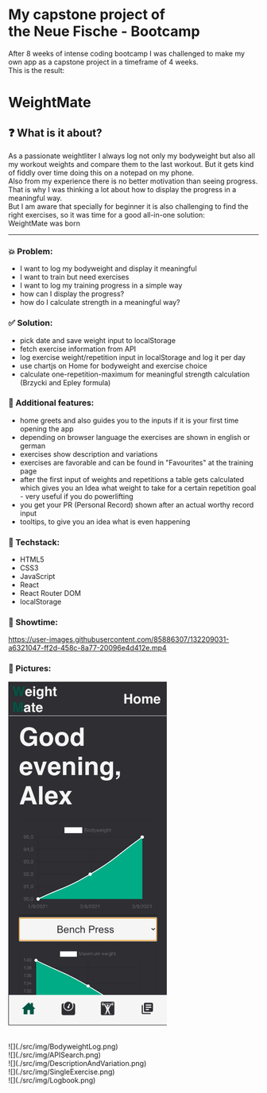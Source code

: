 


# My capstone project of <br>the Neue Fische - Bootcamp

After 8 weeks of intense coding bootcamp I was challenged to make my own app as a capstone project in a timeframe of 4 weeks.
<br>This is the result:

# WeightMate

## ❓ What is it about?

As a passionate weightliter I always log not only my bodyweight but also all my workout weights and compare them to the last workout. But it gets kind of fiddly over time doing this on a notepad on my phone. <br>Also from my experience there is no better motivation than seeing progress. <br>
That is why I was thinking a lot about how to display the progress in a meaningful way.<br>
But I am aware that specially for beginner it is also challenging to find the right exercises, so it was time for a good all-in-one solution:<br>
WeightMate was born

---

### 💥 Problem: 

- I want to log my bodyweight and display it meaningful
- I want to train but need exercises
- I want to log my training progress in a simple way
- how can I display the progress?
- how do I calculate strength in a meaningful way?

### ✅ Solution:

- pick date and save weight input to localStorage
- fetch exercise information from API
- log exercise weight/repetition input in localStorage and log it per day
- use chartjs on Home for bodyweight and exercise choice
- calculate one-repetition-maximum for meaningful strength calculation (Brzycki and Epley formula)

### 🎉 Additional features:

- home greets and also guides you to the inputs if it is your first time opening the app
- depending on browser language the exercises are shown in english or german
- exercises show description and variations
- exercises are favorable and can be found in "Favourites" at the training page
- after the first input of weights and repetitions a table gets calculated which gives you an Idea what weight to take for a certain repetition goal - very useful if you do powerlifting
- you get your PR (Personal Record) shown after an actual worthy record input
- tooltips, to give you an idea what is even happening

### 🚧 Techstack:

- HTML5
- CSS3
- JavaScript
- React
- React Router DOM
- localStorage

### 🎥 Showtime:

https://user-images.githubusercontent.com/85886307/132209031-a6321047-ff2d-458c-8a77-20096e4d412e.mp4

### 📸 Pictures:

![](./src/img/HomeGreetingAndCharts.png)

<br>
![](./src/img/BodyweightLog.png)

<br>
![](./src/img/APISearch.png)

<br>
![](./src/img/DescriptionAndVariation.png)

<br>
![](./src/img/SingleExercise.png)

<br>
![](./src/img/Logbook.png)
